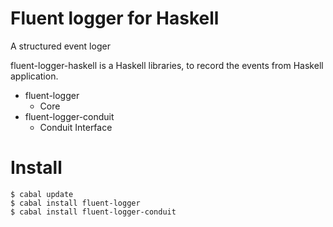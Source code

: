 Fluent logger for Haskell
=========================

A structured event loger

fluent-logger-haskell is a Haskell libraries, to record the events from Haskell application.

* fluent-logger
   * Core
* fluent-logger-conduit
   * Conduit Interface

# Install

~~~ {.bash}
$ cabal update
$ cabal install fluent-logger
$ cabal install fluent-logger-conduit
~~~
